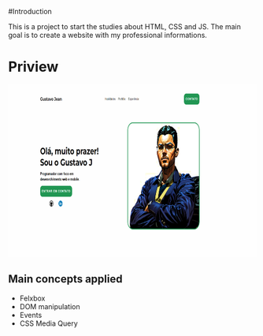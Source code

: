 #Introduction

This is a project to start the studies about HTML, CSS and JS.
The main goal is to create a website with my professional informations.

# Priview

<img src="https://github.com/Gustav-Smith/site-portfolio/blob/master/preview.png" height="350"/>

## Main concepts applied

- Felxbox
- DOM manipulation
- Events
- CSS Media Query
